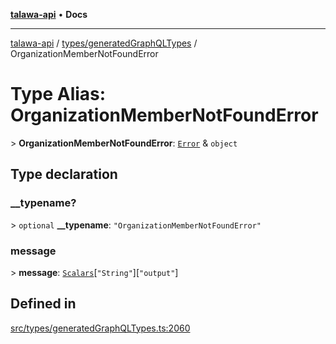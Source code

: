 [**talawa-api**](../../../README.md) • **Docs**

***

[talawa-api](../../../modules.md) / [types/generatedGraphQLTypes](../README.md) / OrganizationMemberNotFoundError

# Type Alias: OrganizationMemberNotFoundError

\> **OrganizationMemberNotFoundError**: [`Error`](Error.md) & `object`

## Type declaration

### \_\_typename?

\> `optional` **\_\_typename**: `"OrganizationMemberNotFoundError"`

### message

\> **message**: [`Scalars`](Scalars.md)\[`"String"`\]\[`"output"`\]

## Defined in

[src/types/generatedGraphQLTypes.ts:2060](https://github.com/PalisadoesFoundation/talawa-api/blob/f4877b986932181336f42a7336754de05976cd97/src/types/generatedGraphQLTypes.ts#L2060)
